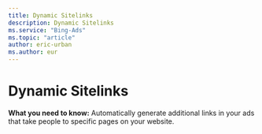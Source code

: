 ```yaml
---
title: Dynamic Sitelinks
description: Dynamic Sitelinks
ms.service: "Bing-Ads"
ms.topic: "article"
author: eric-urban
ms.author: eur
---
```


# Dynamic Sitelinks

**What you need to know:**  Automatically generate additional links in your ads that take people to specific pages on your website.


